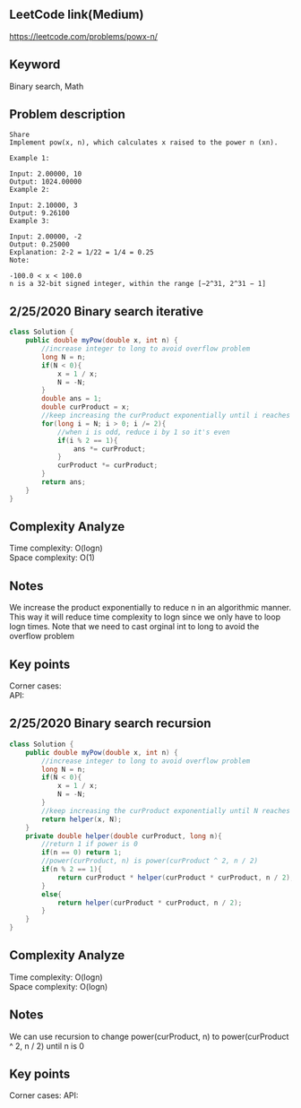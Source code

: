 ## LeetCode link(Medium)
https://leetcode.com/problems/powx-n/

## Keyword
Binary search, Math

## Problem description
```
Share
Implement pow(x, n), which calculates x raised to the power n (xn).

Example 1:

Input: 2.00000, 10
Output: 1024.00000
Example 2:

Input: 2.10000, 3
Output: 9.26100
Example 3:

Input: 2.00000, -2
Output: 0.25000
Explanation: 2-2 = 1/22 = 1/4 = 0.25
Note:

-100.0 < x < 100.0
n is a 32-bit signed integer, within the range [−2^31, 2^31 − 1]
```
## 2/25/2020 Binary search iterative

```java
class Solution {
    public double myPow(double x, int n) {
        //increase integer to long to avoid overflow problem
        long N = n;
        if(N < 0){
            x = 1 / x;
            N = -N;
        } 
        double ans = 1;
        double curProduct = x;
        //keep increasing the curProduct exponentially until i reaches 0
        for(long i = N; i > 0; i /= 2){
            //when i is odd, reduce i by 1 so it's even
            if(i % 2 == 1){
                ans *= curProduct;
            }
            curProduct *= curProduct;
        }
        return ans;
    }
}
```

## Complexity Analyze
Time complexity: O(logn)\
Space complexity: O(1)

## Notes
We increase the product exponentially to reduce n in an algorithmic manner. This way it will reduce time complexity to logn since we only have to loop logn times. Note that we need to cast orginal int to long to avoid the overflow problem

## Key points
Corner cases: \
API:

## 2/25/2020 Binary search recursion

```java
class Solution {
    public double myPow(double x, int n) {
        //increase integer to long to avoid overflow problem
        long N = n;
        if(N < 0){
            x = 1 / x;
            N = -N;
        } 
        //keep increasing the curProduct exponentially until N reaches 0
        return helper(x, N);
    }
    private double helper(double curProduct, long n){
        //return 1 if power is 0
        if(n == 0) return 1;
        //power(curProduct, n) is power(curProduct ^ 2, n / 2)
        if(n % 2 == 1){
            return curProduct * helper(curProduct * curProduct, n / 2);
        }
        else{
            return helper(curProduct * curProduct, n / 2);
        }
    }
}
```

## Complexity Analyze
Time complexity: O(logn)\
Space complexity: O(logn)

## Notes
We can use recursion to change power(curProduct, n) to power(curProduct ^ 2, n / 2) until n is 0

## Key points
Corner cases:
API: